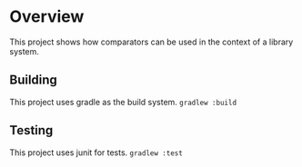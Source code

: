 # Overview
This project shows how comparators can be used in the context of a library system.

## Building
This project uses gradle as the build system.
`gradlew :build`

## Testing
This project uses junit for tests.
`gradlew :test`
